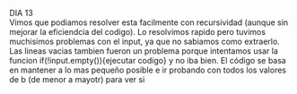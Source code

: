 DIA 13
<br>
Vimos que podiamos resolver esta facilmente con recursividad (aunque sin mejorar la eficiendcia del codigo). Lo resolvimos rapido pero tuvimos muchisimos problemas con el input, ya que no sabiamos como 
extraerlo. Las lineas vacias tambien fueron un problema porque intentamos usar la funcion if(!input.empty()){ejecutar codigo} y no iba bien.
El código se basa en mantener a lo mas pequeño posible e ir probando con todos los valores de b (de menor a mayotr) para ver si 
